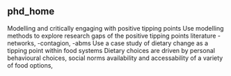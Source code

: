 ## phd_home
Modelling and critically engaging with positive tipping points
Use modelling methods to explore research gaps of the positive tipping points literature
 -networks, 
 -contagion, 
 -abms 
Use a case study of dietary change as a tipping point within food systems 
Dietary choices are driven by personal behavioural choices, social norms availability and accessability of a variety of food options, 
